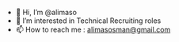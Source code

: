 - 👋 Hi, I’m @alimaso
- 👀 I’m interested in Technical Recruiting roles
- 📫 How to reach me : alimasosman@gmail.com

<!---
alimaso/alimaso is a ✨ special ✨ repository because its `README.md` (this file) appears on your GitHub profile.
You can click the Preview link to take a look at your changes.
--->
